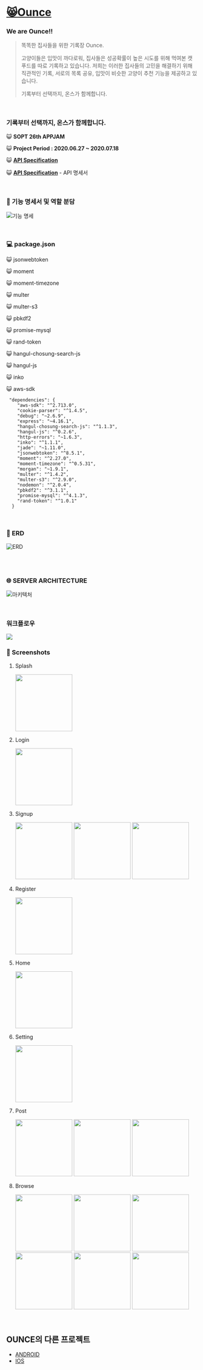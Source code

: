# [😸Ounce](https://github.com/We-are-Ounce/OUNCE_Server)


### We are Ounce‼️

> 똑똑한 집사들을 위한 기록장 Ounce.
>
> 고양이들은 입맛이 까다로워, 집사들은 성공확률이 높은 시도를 위해 먹여본 캣푸드를 따로 기록하고 있습니다.
> 저희는 이러한 집사들의 고민을 해결하기 위해 직관적인 기록, 서로의 목록 공유, 입맛이 비슷한 고양이 추천 기능을 제공하고 있습니다. 
>
> 기록부터 선택까지, 온스가 함께합니다.

<br>


### 기록부터 선택까지, 온스가 함께합니다.

:smiley_cat: <b>SOPT 26th APPJAM</b>

:smiley_cat: <b>Project Period : 2020.06.27 ~ 2020.07.18</b>

:smiley_cat: <b>[API Specification](https://github.com/We-are-Ounce/OUNCE_Server/wiki)</b>


:smiley_cat: <b>[API Specification](https://github.com/wjdrbs96/SpringBoot_OUNCE_Server/wiki)</b> - API 명세서

<br>

### :open_file_folder: 기능 명세서 및 역할 분담

![기능 명세](https://user-images.githubusercontent.com/55784772/87781603-eeb33800-c86b-11ea-9570-c3549c04fe34.PNG)

<br>



### :computer: package.json

:smiley_cat: jsonwebtoken

:smiley_cat: moment

:smiley_cat: moment-timezone

:smiley_cat: multer

:smiley_cat: multer-s3

:smiley_cat: pbkdf2

:smiley_cat: promise-mysql

:smiley_cat: rand-token

:smiley_cat: hangul-chosung-search-js

:smiley_cat: hangul-js

:smiley_cat: inko

:smiley_cat: aws-sdk

```
 "dependencies": {
    "aws-sdk": "^2.713.0",
    "cookie-parser": "^1.4.5",
    "debug": "~2.6.9",
    "express": "~4.16.1",
    "hangul-chosung-search-js": "^1.1.3",
    "hangul-js": "^0.2.6",
    "http-errors": "~1.6.3",
    "inko": "^1.1.1",
    "jade": "~1.11.0",
    "jsonwebtoken": "^8.5.1",
    "moment": "^2.27.0",
    "moment-timezone": "^0.5.31",
    "morgan": "~1.9.1",
    "multer": "^1.4.2",
    "multer-s3": "^2.9.0",
    "nodemon": "^2.0.4",
    "pbkdf2": "^3.1.1",
    "promise-mysql": "^4.1.3",
    "rand-token": "^1.0.1"
  }
```

<br>

### :crystal_ball: ERD 

![ERD](https://user-images.githubusercontent.com/55784772/87702220-18208500-c7d4-11ea-8e54-f83f972f1d83.PNG)


<br>

<br>

### :globe_with_meridians: SERVER ARCHITECTURE
![아키텍처](https://user-images.githubusercontent.com/55784772/87590633-10080d00-c722-11ea-9ec4-45d4ece0dbe9.PNG)

<br>

### 워크플로우

<img src="https://user-images.githubusercontent.com/45676906/92495614-18685a00-f232-11ea-86ee-bf0d8a46353b.jpg">


### 📍 Screenshots

1. Splash

   <img src="https://user-images.githubusercontent.com/61657569/87795727-6f316300-c883-11ea-9f5a-289eafa54566.png" width="150">

   

2. Login

    <img src="https://user-images.githubusercontent.com/61657569/87795692-680a5500-c883-11ea-823c-95cda1590752.png" width="150">

   

   

3. Signup

   <img src="https://user-images.githubusercontent.com/61657569/87795695-693b8200-c883-11ea-943a-fa3334c5e0c1.png" width="150"> <img src="https://user-images.githubusercontent.com/61657569/87795703-6a6caf00-c883-11ea-88e0-b3c64cf95398.png" width="150"> <img src="https://user-images.githubusercontent.com/61657569/87796479-5f664e80-c884-11ea-9424-58cdf5553b55.png" width="150">

   

   

   

4. Register

     <img src="https://user-images.githubusercontent.com/61657569/87795710-6b9ddc00-c883-11ea-9fd0-ed283df714e9.png " width = "150">

   

5. Home

   <img src="https://user-images.githubusercontent.com/61657569/87795716-6d679f80-c883-11ea-9f8d-86a23bd7a82b.png" width="150">

   

   

6. Setting

   <img src="https://user-images.githubusercontent.com/61657569/87798173-a35a5300-c886-11ea-8c0e-4f74074856ba.png" width="150">

   

   

7. Post

   <img src="https://user-images.githubusercontent.com/61657569/87795725-6e98cc80-c883-11ea-9c02-9f7534b9e382.png" width="150">  <img src="https://user-images.githubusercontent.com/61657569/87795723-6e003600-c883-11ea-9324-c4ac065678dd.png" width="150"> <img src="https://user-images.githubusercontent.com/61657569/87797642-f54ea900-c885-11ea-9867-6f607b279105.png" width="150">

   


8. Browse  

   <img src="https://user-images.githubusercontent.com/55732968/87797968-5fffe480-c886-11ea-96fc-e3191a74ec54.png" width="150"> <img src="https://user-images.githubusercontent.com/55732968/87797981-642c0200-c886-11ea-8bae-c0cc5629d8b5.png" width="150">  <img src="https://user-images.githubusercontent.com/55732968/87797983-64c49880-c886-11ea-8a95-03399b781741.png" width="150"> <img src="https://user-images.githubusercontent.com/55732968/87797985-65f5c580-c886-11ea-8135-ade7e056df19.png" width="150"> <img src="https://user-images.githubusercontent.com/55732968/87797990-668e5c00-c886-11ea-8552-fb0faffd86c8.png" width="150"> <img src="https://user-images.githubusercontent.com/55732968/87797992-6726f280-c886-11ea-9b47-ef51a0eac1d0.png" width="150">

   
<br>

## OUNCE의 다른 프로젝트
* [ANDROID](https://github.com/We-are-Ounce/OUNCE_Android)
* [IOS](https://github.com/We-are-Ounce/OUNCE_iOS)